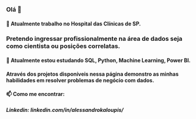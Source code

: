 ### Olá 👋

#### 🔭 Atualmente trabalho no Hospital das Clínicas de SP.

### Pretendo ingressar profissionalmente na área de dados seja como cientista ou posições correlatas.

#### 🌱 Atualmente estou estudando SQL, Python, Machine Learning, Power BI.

#### Através dos projetos disponíveis nessa página demonstro as minhas habilidades em resolver problemas de negócio com dados.

#### 📫 Como me encontrar:

##### Linkedin: linkedin.com/in/alessandrokaloupis/

<!--
**alekaloupis/alekaloupis** is a ✨ _special_ ✨ repository because its `README.md` (this file) appears on your GitHub profile.

Here are some ideas to get you started:


